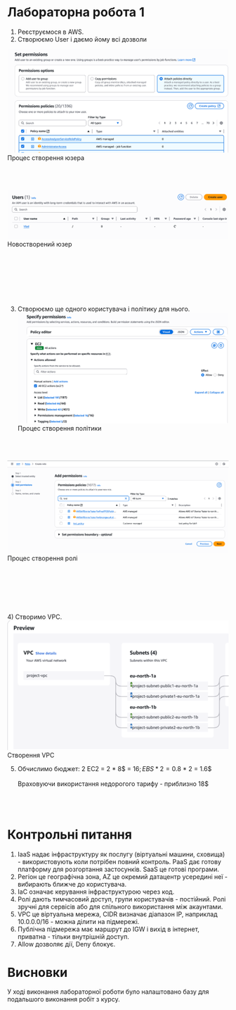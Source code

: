 # Лабораторна робота 1 

1) Реєструємося в AWS.
2) Створюємо User і даємо йому всі дозволи

![image1.png](images/user_creation.png)
Процес створення юзера
<br><br><br><br>


![image2.png](images/new_user.png)
Новостворений юзер

<br><br><br><br><br><br>


3) Створюємо ще одного користувача і політику для нього.
![image3.png](images/policy.png)
Процес створення політики
<br><br><br><br>


![image4.png](images/role.png)
Процес створення ролі

<br><br><br><br><br><br>
4) Створимо VPC.
![image4.png](images/vpc.png)
Створення VPC

5) Обчислимо бюджет:
2 EC2 = 2 * 8$ = 16$;
EBS * 2 = 0.8$ * 2 = 1.6$
<br><br>
Враховуючи використання недорогого тарифу - приблизно 18$
<br><br><br><br>
# Контрольні питання

1) IaaS надає інфраструктуру як послугу (віртуальні машини, сховища) - використовують коли потрібен повний контроль. PaaS дає готову платформу для розгортання застосунків. SaaS це готові програми.
2) Регіон це географічна зона, AZ  це окремий датацентр усередині неї - вибирають ближче до користувача.
3) IaC означає керування інфраструктурою через код.
4) Ролі дають тимчасовий доступ, групи користувачів - постійний. Ролі зручні для сервісів або для спільного використання між акаунтами.
5) VPC це віртуальна мережа, CIDR визначає діапазон IP, наприклад 10.0.0.0/16 - можна ділити на підмережі.
6) Публічна підмережа має маршрут до IGW і вихід в інтернет, приватна - тільки внутрішній доступ.
7) Allow дозволяє дії, Deny блокує.


# Висновки
У ході виконання лабораторної роботи було налаштовано базу для подальшого виконання робіт з курсу.


